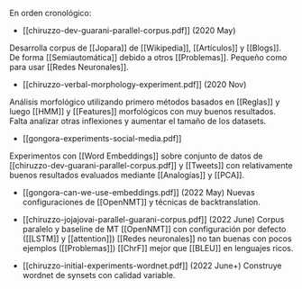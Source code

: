 En orden cronológico:

- [[chiruzzo-dev-guarani-parallel-corpus.pdf]] (2020 May)

Desarrolla corpus de [[Jopara]] de [[Wikipedia]], [[Artículos]] y [[Blogs]]. De forma [[Semiautomática]] debido a otros [[Problemas]]. Pequeño como para usar [[Redes Neuronales]].

- [[chiruzzo-verbal-morphology-experiment.pdf]] (2020 Nov)

Análisis morfológico utilizando primero métodos basados en [[Reglas]] y luego [[HMM]] y [[Features]] morfológicos con muy buenos resultados. Falta analizar otras inflexiones y aumentar el tamaño de los datasets.

- [[gongora-experiments-social-media.pdf]]

Experimentos con [[Word Embeddings]] sobre conjunto de datos de [[chiruzzo-dev-guarani-parallel-corpus.pdf]] y [[Tweets]] con relativamente buenos resultados evaluados mediante [[Analogías]] y [[PCA]].

- [[gongora-can-we-use-embeddings.pdf]] (2022 May)
Nuevas configuraciones de [[OpenNMT]] y técnicas de backtranslation.

- [[chiruzzo-jojajovai-parallel-guarani-corpus.pdf]] (2022 June)
Corpus paralelo y baseline de MT
[[OpenNMT]] con configuración por defecto ([[LSTM]] y [[attention]])
[[Redes neuronales]] no tan buenas con pocos ejemplos ([[Problemas]])
[[ChrF]] mejor que [[BLEU]] en lenguajes ricos.

- [[chiruzzo-initial-experiments-wordnet.pdf]] (2022 June+)
Construye wordnet de synsets con calidad variable.